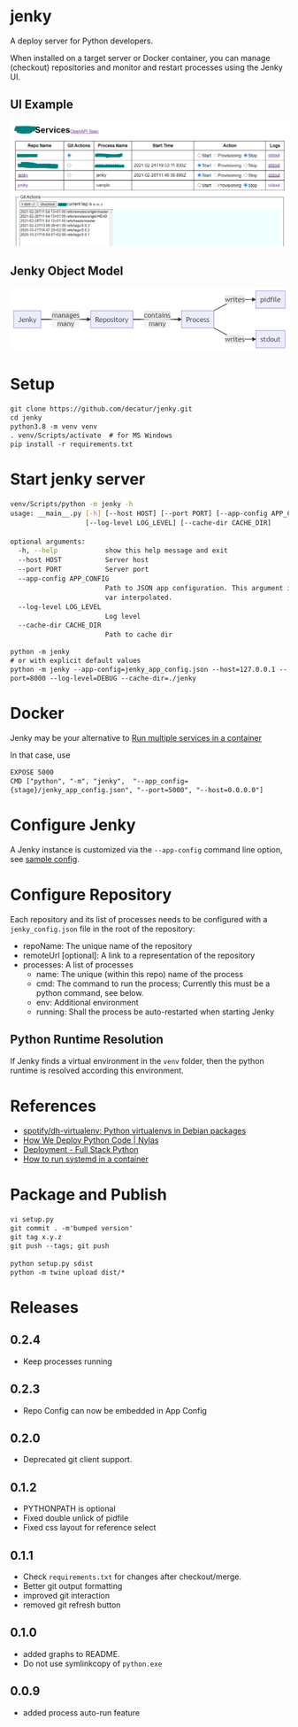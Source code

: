 # jenky
A deploy server for Python developers. 

When installed on a target server or Docker container, you can manage (checkout) repositories and monitor and restart 
processes using the Jenky UI.

## UI Example
![UI](jenky/html/ui.png)

## Jenky Object Model
![Jenky Object Model](jenky/html/jenky_object_model.png)

# Setup

````shell script
git clone https://github.com/decatur/jenky.git
cd jenky
python3.8 -m venv venv
. venv/Scripts/activate  # for MS Windows
pip install -r requirements.txt
````

# Start jenky server

````bash
venv/Scripts/python -m jenky -h
usage: __main__.py [-h] [--host HOST] [--port PORT] [--app-config APP_CONFIG]
                   [--log-level LOG_LEVEL] [--cache-dir CACHE_DIR]

optional arguments:
  -h, --help            show this help message and exit
  --host HOST           Server host
  --port PORT           Server port
  --app-config APP_CONFIG
                        Path to JSON app configuration. This argument is env-
                        var interpolated.
  --log-level LOG_LEVEL
                        Log level
  --cache-dir CACHE_DIR
                        Path to cache dir
````

````shell script
python -m jenky
# or with explicit default values
python -m jenky --app-config=jenky_app_config.json --host=127.0.0.1 --port=8000 --log-level=DEBUG --cache-dir=./jenky
````

# Docker

Jenky may be your alternative to
[Run multiple services in a container](https://docs.docker.com/config/containers/multi-service_container/)

In that case, use
````shell script
EXPOSE 5000
CMD ["python", "-m", "jenky",  "--app_config={stage}/jenky_app_config.json", "--port=5000", "--host=0.0.0.0"]
````

# Configure Jenky

A Jenky instance is customized via the `--app-config` command line option, see [sample config](sample/jenky_app_config.json).

# Configure Repository

Each repository and its list of processes needs to be configured with a `jenky_config.json` file in the root of
the repository:
* repoName: The unique name of the repository
* remoteUrl [optional]: A link to a representation of the repository
* processes: A list of processes
  * name: The unique (within this repo) name of the process
  * cmd: The command to run the process; Currently this must be a python command, see below.
  * env: Additional environment
  * running: Shall the process be auto-restarted when starting Jenky


## Python Runtime Resolution

If Jenky finds a virtual environment in the `venv` folder, then the python runtime is resolved according this
environment. 

# References
* [spotify/dh-virtualenv: Python virtualenvs in Debian packages](https://github.com/spotify/dh-virtualenv)
* [How We Deploy Python Code | Nylas](https://www.nylas.com/blog/packaging-deploying-python/)
* [Deployment - Full Stack Python](https://www.fullstackpython.com/deployment.html)
* [How to run systemd in a container](https://developers.redhat.com/blog/2019/04/24/how-to-run-systemd-in-a-container/)

# Package and Publish

````shell script
vi setup.py
git commit . -m'bumped version'
git tag x.y.z
git push --tags; git push

python setup.py sdist
python -m twine upload dist/*
````

# Releases

## 0.2.4

* Keep processes running

## 0.2.3

* Repo Config can now be embedded in App Config

## 0.2.0

* Deprecated git client support.

## 0.1.2
* PYTHONPATH is optional
* Fixed double unlick of pidfile
* Fixed css layout for reference select

## 0.1.1
* Check `requirements.txt` for changes after checkout/merge.
* Better git output formatting
* improved git interaction
* removed git refresh button

## 0.1.0
* added graphs to README.
* Do not use symlinkcopy of `python.exe`

## 0.0.9
* added process auto-run feature
